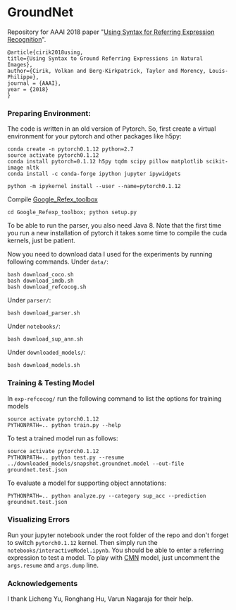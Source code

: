 # GroundNet
Repository for AAAI 2018 paper "[Using Syntax for Referring Expression Recognition](https://www.cs.cmu.edu/~vcirik/assets/pdf/AAAI2018_cirik_using.pdf)".

    @article{cirik2018using,
	title={Using Syntax to Ground Referring Expressions in Natural Images},
    author={Cirik, Volkan and Berg-Kirkpatrick, Taylor and Morency, Louis-Philippe},
    journal = {AAAI},
    year = {2018}
    }


### Preparing Environment:

The code is written in an old version of Pytorch. So, first create a virtual environment for your pytorch and other packages like h5py:

    conda create -n pytorch0.1.12 python=2.7
    source activate pytorch0.1.12
    conda install pytorch=0.1.12 h5py tqdm scipy pillow matplotlib scikit-image nltk
    conda install -c conda-forge ipython jupyter ipywidgets

    python -m ipykernel install --user --name=pytorch0.1.12
Compile [Google_Refex_toolbox](https://github.com/mjhucla/Google_Refexp_toolbox)

    cd Google_Refexp_toolbox; python setup.py
    
To be able to run the parser, you also need Java 8. Note that the first time you run a new installation of pytorch it takes some time to compile the cuda kernels, just be patient. 

  Now you need to download data I used for the experiments by running following commands.
  Under `data/`:

    bash download_coco.sh
    bash download_imdb.sh
    bash download_refcocog.sh
  Under `parser/`:
  
    bash download_parser.sh
  Under `notebooks/`:
  
    bash download_sup_ann.sh
  Under `downloaded_models/`:
  
    bash download_models.sh
    
### Training & Testing Model

In `exp-refcocog/` run the following command to list the options for training models 

    source activate pytorch0.1.12
    PYTHONPATH=.. python train.py --help
    
To test a trained model run as follows:

    source activate pytorch0.1.12
    PYTHONPATH=.. python test.py --resume ../downloaded_models/snapshot.groundnet.model --out-file groundnet.test.json

To evaluate a model for supporting object annotations:
    
    PYTHONPATH=.. python analyze.py --category sup_acc --prediction groundnet.test.json

### Visualizing Errors

Run your jupyter notebook under the root folder of the repo and don't forget to switch `pytorch0.1.12` kernel. Then simply run the `notebooks/interactiveModel.ipynb`. You should be able to enter a referring expression to test a model. To play with [CMN](https://github.com/ronghanghu/cmn) model, just uncomment the `args.resume` and `args.dump` line.

### Acknowledgements

I thank Licheng Yu, Ronghang Hu, Varun Nagaraja for their help.
